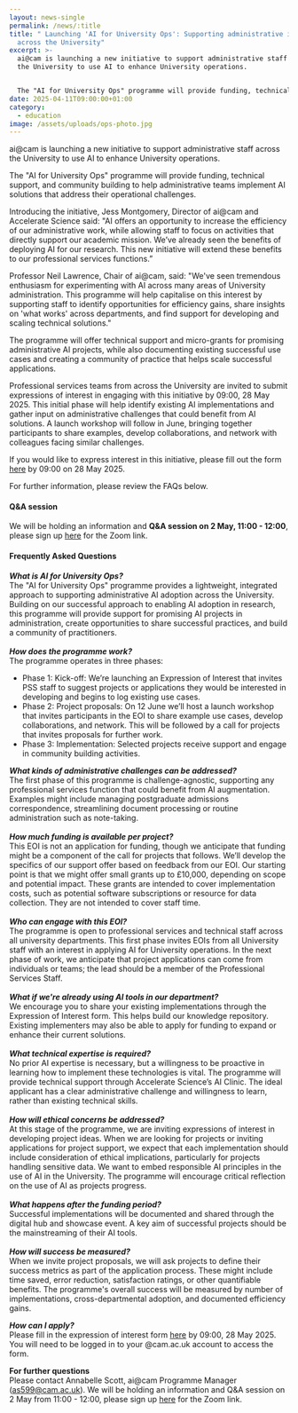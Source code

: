 ```yaml
---
layout: news-single
permalink: /news/:title
title: " Launching 'AI for University Ops': Supporting administrative innovation
  across the University"
excerpt: >-
  ai@cam is launching a new initiative to support administrative staff across
  the University to use AI to enhance University operations.


  The "AI for University Ops" programme will provide funding, technical support, and community building to help administrative teams implement AI solutions that address their operational challenges.
date: 2025-04-11T09:00:00+01:00
category:
  - education
image: /assets/uploads/ops-photo.jpg
---
```

ai@cam is launching a new initiative to support administrative staff across the University to use AI to enhance University operations.

The "AI for University Ops" programme will provide funding, technical support, and community building to help administrative teams implement AI solutions that address their operational challenges.

Introducing the initiative, Jess Montgomery, Director of ai@cam and Accelerate Science said: "AI offers an opportunity to increase the efficiency of our administrative work, while allowing staff to focus on activities that directly support our academic mission. We’ve already seen the benefits of deploying AI for our research. This new initiative will extend these benefits to our professional services functions.”

Professor Neil Lawrence, Chair of ai@cam, said: "We've seen tremendous enthusiasm for experimenting with AI across many areas of University administration. This programme will help capitalise on this interest by supporting staff to identify opportunities for efficiency gains, share insights on 'what works' across departments, and find support for developing and scaling technical solutions."

The programme will offer technical support and micro-grants for promising administrative AI projects, while also documenting existing successful use cases and creating a community of practice that helps scale successful applications.

Professional services teams from across the University are invited to submit expressions of interest in engaging with this initiative by 09:00, 28 May 2025. This initial phase will help identify existing AI implementations and gather input on administrative challenges that could benefit from AI solutions. A launch workshop will follow in June, bringing together participants to share examples, develop collaborations, and network with colleagues facing similar challenges.

If you would like to express interest in this initiative, please fill out the form [here](https://docs.google.com/forms/d/e/1FAIpQLSfBFooODF_Ifbl2LUiXvyFMeAP1tqGf7qFk06qbO0ZIEuqKCw/viewform?usp=sharing) by 09:00 on 28 May 2025.

For further information, please review the FAQs below.

#### Q&A session

We will be holding an information and **Q&A session on 2 May, 11:00 - 12:00**, please sign up [here](https://docs.google.com/forms/d/e/1FAIpQLSfnuRmYWlfHhAffBXt9cFWLWAUFzoIhzj_xx74tZiI-VhsBYA/viewform?usp=header) for the Zoom link.

#### **Frequently Asked Questions**

***What is AI for University Ops?***\
The "AI for University Ops" programme provides a lightweight, integrated approach to supporting administrative AI adoption across the University. Building on our successful approach to enabling AI adoption in research, this programme will provide support for promising AI projects in administration, create opportunities to share successful practices, and build a community of practitioners.\
\
***How does the programme work?***\
The programme operates in three phases:

* Phase 1: Kick-off: We’re launching an Expression of Interest that invites PSS staff to suggest projects or applications they would be interested in developing and begins to log existing use cases.
* Phase 2: Project proposals: On 12 June we’ll host a launch workshop that invites participants in the EOI to share example use cases, develop collaborations, and network. This will be followed by a call for projects that invites proposals for further work.
* Phase 3: Implementation: Selected projects receive support and engage in community building activities. 

***What kinds of administrative challenges can be addressed?***\
The first phase of this programme is challenge-agnostic, supporting any professional services function that could benefit from AI augmentation. Examples might include managing postgraduate admissions correspondence, streamlining document processing or routine administration such as note-taking.\
\
***How much funding is available per project?***\
This EOI is not an application for funding, though we anticipate that funding might be a component of the call for projects that follows. We’ll develop the specifics of our support offer based on feedback from our EOI. Our starting point is that we might offer small grants up to £10,000, depending on scope and potential impact. These grants are intended to cover implementation costs, such as potential software subscriptions or resource for data collection. They are not intended to cover staff time.\
\
***Who can engage with this EOI?***\
The programme is open to professional services and technical staff across all university departments. This first phase invites EOIs from all University staff with an interest in applying AI for University operations. In the next phase of work, we anticipate that project applications can come from individuals or teams; the lead should be a member of the Professional Services Staff. \
\
***What if we're already using AI tools in our department?***\
We encourage you to share your existing implementations through the Expression of Interest form. This helps build our knowledge repository. Existing implementers may also be able to apply for funding to expand or enhance their current solutions.\
\
***What technical expertise is required?***\
No prior AI expertise is necessary, but a willingness to be proactive in learning how to implement these technologies is vital. The programme will provide technical support through Accelerate Science’s AI Clinic. The ideal applicant has a clear administrative challenge and willingness to learn, rather than existing technical skills.\
\
***How will ethical concerns be addressed?***\
At this stage of the programme, we are inviting expressions of interest in developing project ideas. When we are looking for projects or inviting applications for project support, we expect that each implementation should include consideration of ethical implications, particularly for projects handling sensitive data. We want to embed responsible AI principles in the use of AI in the University. The programme will encourage critical reflection on the use of AI as projects progress.\
\
***What happens after the funding period?***\
Successful implementations will be documented and shared through the digital hub and showcase event. A key aim of successful projects should be the mainstreaming of their AI tools.\
\
***How will success be measured?***\
When we invite project proposals, we will ask projects to define their success metrics as part of the application process. These might include time saved, error reduction, satisfaction ratings, or other quantifiable benefits. The programme's overall success will be measured by number of implementations, cross-departmental adoption, and documented efficiency gains.

***How can I apply?***\
Please fill in the expression of interest form [here](https://docs.google.com/forms/d/e/1FAIpQLSfBFooODF_Ifbl2LUiXvyFMeAP1tqGf7qFk06qbO0ZIEuqKCw/viewform?usp=sharing) by 09:00, 28 May 2025. You will need to be logged in to your @cam.ac.uk account to access the form.

**For further questions**\
Please contact Annabelle Scott, ai@cam Programme Manager (as599@cam.ac.uk). We will be holding an information and Q&A session on 2 May from 11:00 - 12:00, please sign up [here](https://docs.google.com/forms/d/e/1FAIpQLSfnuRmYWlfHhAffBXt9cFWLWAUFzoIhzj_xx74tZiI-VhsBYA/viewform?usp=header) for the Zoom link.